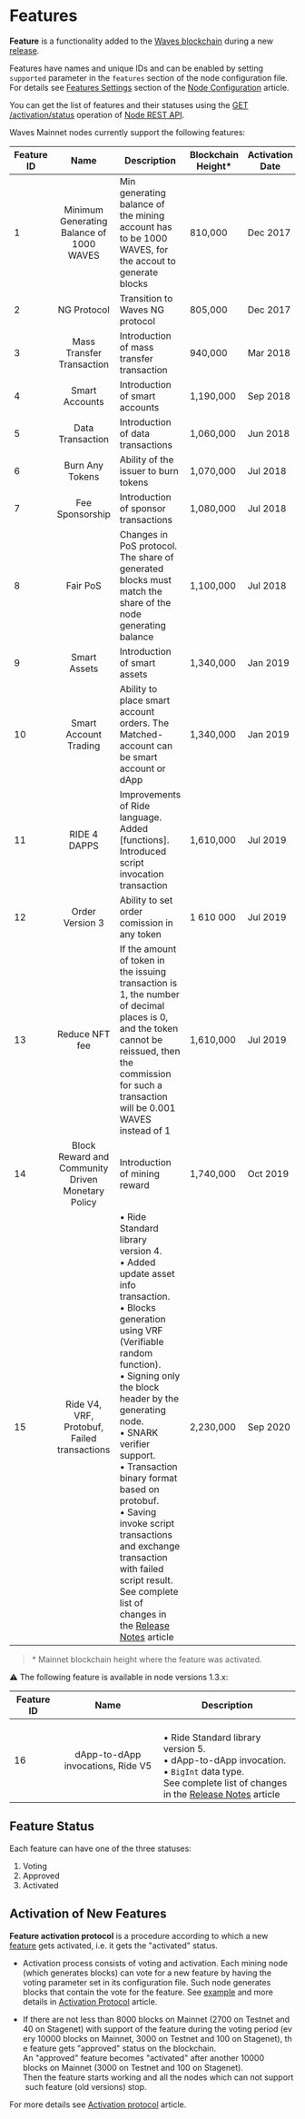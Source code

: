 # Features

**Feature** is a functionality added to the [Waves blockchain](/en/blockchain/blockchain/) during a new [release](https://github.com/wavesplatform/Waves/releases).

Features have names and unique IDs and can be enabled by setting `supported` parameter in the `features` section of the node configuration file. For details see [Features Settings](/en/waves-node/node-configuration#features-section) section of the [Node Configuration](/en/waves-node/node-configuration) article.

You can get the list of features and their statuses using the [GET /activation/status](https://nodes.wavesnodes.com/api-docs/index.html#/activation/status) operation of [Node REST API](/en/waves-node/node-api/).

Waves Mainnet nodes currently support the following features:

| Feature ID |                        Name                       | Description                                                                                                                                                                                              | Blockchain Height* | Activation Date |
|------------|:-------------------------------------------------:|----------------------------------------------------------------------------------------------------------------------------------------------------------------------------------------------------------|-------------------|-----------------|
| 1          | Minimum Generating Balance of 1000 WAVES          | Min generating balance of the mining account has to be 1000 WAVES, for the accout to generate blocks                                                                                                     | 810,000           | Dec 2017        |
| 2          | NG Protocol                                       | Transition to Waves NG protocol                                                                                                                                                                          | 805,000           | Dec 2017        |
| 3          | Mass Transfer Transaction                         | Introduction of mass transfer transaction                                                                                                                                                                | 940,000           | Mar 2018        |
| 4          | Smart Accounts                                    | Introduction of smart accounts                                                                                                                                                                           | 1,190,000         | Sep 2018        |
| 5          | Data Transaction                                  | Introduction of data transactions                                                                                                                                                                        | 1,060,000         | Jun 2018        |
| 6          | Burn Any Tokens                                   | Ability of the issuer to burn tokens                                                                                                                                                                     | 1,070,000         | Jul 2018        |
| 7          | Fee Sponsorship                                   | Introduction of sponsor transactions                                                                                                                                                                     | 1,080,000         | Jul 2018        |
| 8          | Fair PoS                                          | Changes in PoS protocol. The share of generated blocks must match the share of the node generating balance                                                                                               | 1,100,000         | Jul 2018        |
| 9          | Smart Assets                                      | Introduction of smart assets                                                                                                                                                                             | 1,340,000         | Jan 2019        |
| 10         | Smart Account Trading                             | Ability to place smart account orders. The Matched-account can be smart account or dApp                                                                                                                  | 1,340,000         | Jan 2019        |
| 11         | RIDE 4 DAPPS                                      | Improvements of Ride language. Added [functions]. Introduced script invocation transaction                                                                                                               | 1,610,000         | Jul 2019        |
| 12         | Order Version 3                                   | Ability to set order comission in any token                                                                                                                                                              | 1 610 000         | Jul 2019        |
| 13         | Reduce NFT fee                                    | If the amount of token in the issuing transaction is 1, the number of decimal places is 0, and the token cannot be reissued, then the commission for such a transaction will be 0.001 WAVES instead of 1 | 1,610,000         | Jul 2019        |
| 14         | Block Reward and Community Driven Monetary Policy | Introduction of mining reward                                                                                                                                                                            | 1,740,000         | Oct 2019        |
| 15 | Ride V4, VRF, Protobuf, Failed transactions | • Ride Standard library version 4.<br>• Added update asset info transaction.<br>• Blocks generation using VRF (Verifiable random function).<br>• Signing only the block header by the generating node.<br>• SNARK verifier support.<br>• Transaction binary format based on protobuf.<br>• Saving invoke script transactions and exchange transaction with failed script result.<br>See complete list of changes in the [Release Notes](/en/keep-in-touch/release-notes#version-1-2) article | 2,230,000 | Sep 2020 |

> \* Mainnet blockchain height where the feature was activated.

:warning: The following feature is available in node versions 1.3.x:

| Feature ID | Name | Description |
|---|:---:|---|
| 16 | dApp-to-dApp invocations, Ride V5 | <br>• Ride Standard library version 5.<br>• dApp-to-dApp invocation.<br>• `BigInt` data type. <br>See complete list of changes in the [Release Notes](/ru/keep-in-touch/release-notes) article |

## Feature Status

Each feature can have one of the three statuses:

1. Voting
2. Approved
3. Activated

## Activation of New Features

**Feature activation protocol** is a procedure according to which a new [feature](/en/waves-node/features/) gets activated, i.e. it gets the "activated" status.

* Activation process consists of voting and activation. Each mining node (which generates blocks) can vote for a new feature by having the voting parameter set in its configuration file. Such node generates blocks that  contain the vote for the feature. See [example](/en/waves-node/activation-protocol#configuration-file-changes) and more details in [Activation Protocol](/en/waves-node/activation-protocol) article.

* If there are not less than 8000 blocks on Mainnet (2700 on Testnet and 40 on Stagenet) with support of the feature during the voting period (every 10000 blocks on Mainnet, 3000 on Testnet and 100 on Stagenet), the feature gets "approved" status on the blockchain.  An "approved" feature becomes "activated" after another 10000 blocks on Mainnet (3000 on Testnet and 100 on Stagenet). Then the feature starts working and all the nodes which can not support such feature (old versions) stop.

For more details see [Activation protocol](/en/waves-node/activation-protocol) article.
